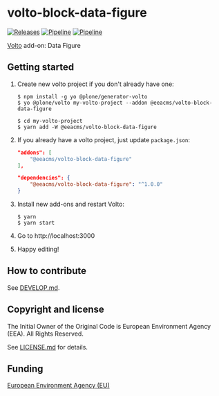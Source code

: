 # volto-block-data-figure
[![Releases](https://img.shields.io/github/v/release/eea/volto-block-data-figure)](https://github.com/eea/volto-block-data-figure/releases)
[![Pipeline](https://ci.eionet.europa.eu/buildStatus/icon?job=volto-addons%2Fvolto-block-data-figure%2Fmaster&subject=master)](https://ci.eionet.europa.eu/view/Github/job/volto-addons/job/volto-block-data-figure/job/master/display/redirect)
[![Pipeline](https://ci.eionet.europa.eu/buildStatus/icon?job=volto-addons%2Fvolto-block-data-figure%2Fdevelop&subject=develop)](https://ci.eionet.europa.eu/view/Github/job/volto-addons/job/volto-block-data-figure/job/develop/display/redirect)

[Volto](https://github.com/plone/volto) add-on: Data Figure

## Getting started

1. Create new volto project if you don't already have one:

   ```
   $ npm install -g yo @plone/generator-volto
   $ yo @plone/volto my-volto-project --addon @eeacms/volto-block-data-figure

   $ cd my-volto-project
   $ yarn add -W @eeacms/volto-block-data-figure
   ```

1. If you already have a volto project, just update `package.json`:

   ```JSON
   "addons": [
       "@eeacms/volto-block-data-figure"
   ],

   "dependencies": {
       "@eeacms/volto-block-data-figure": "^1.0.0"
   }
   ```

1. Install new add-ons and restart Volto:

   ```
   $ yarn
   $ yarn start
   ```

1. Go to http://localhost:3000

1. Happy editing!


## How to contribute

See [DEVELOP.md](DEVELOP.md).

## Copyright and license

The Initial Owner of the Original Code is European Environment Agency (EEA).
All Rights Reserved.

See [LICENSE.md](LICENSE.md) for details.

## Funding

[European Environment Agency (EU)](http://eea.europa.eu)
